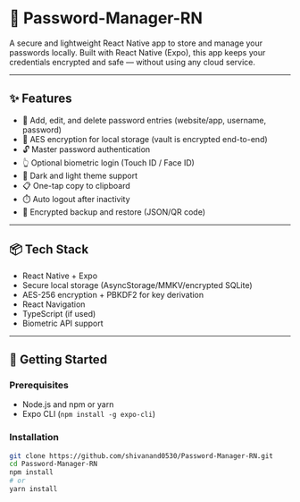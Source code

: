 # 🔐 Password-Manager-RN

A secure and lightweight React Native app to store and manage your passwords locally. Built with React Native (Expo), this app keeps your credentials encrypted and safe — without using any cloud service.

---

## ✨ Features

- 🔑 Add, edit, and delete password entries (website/app, username, password)
- 🔐 AES encryption for local storage (vault is encrypted end-to-end)
- 🔓 Master password authentication
- 👆 Optional biometric login (Touch ID / Face ID)
- 🌙 Dark and light theme support
- 📋 One-tap copy to clipboard
- ⏱️ Auto logout after inactivity
- 📁 Encrypted backup and restore (JSON/QR code)

---

## 📦 Tech Stack

- React Native + Expo
- Secure local storage (AsyncStorage/MMKV/encrypted SQLite)
- AES-256 encryption + PBKDF2 for key derivation
- React Navigation
- TypeScript (if used)
- Biometric API support

---

## 🚀 Getting Started

### Prerequisites

- Node.js and npm or yarn
- Expo CLI (`npm install -g expo-cli`)

### Installation

```bash
git clone https://github.com/shivanand0530/Password-Manager-RN.git
cd Password-Manager-RN
npm install
# or
yarn install
